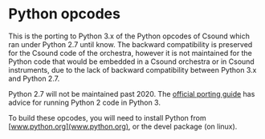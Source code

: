 Python opcodes
===

This is the porting to Python 3.x of the Python opcodes of Csound which ran under Python 2.7 until know.
The backward compatibility is preserved for the Csound code of the orchestra, however it is not maintained
for the Python code that would be embedded in a Csound orchestra or in Csound instruments, due to the lack
of backward compatibility between Python 3.x and Python 2.7.

Python 2.7 will not be maintained past 2020. The
[official porting guide](https://docs.python.org/3/howto/pyporting.html) has advice for
running Python 2 code in Python 3.

To build these opcodes, you will need to install Python from
[www.python.org](www.python.org), or the devel package (on linux).
